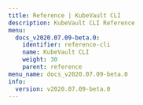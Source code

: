 ```yaml
---
title: Reference | KubeVault CLI
description: KubeVault CLI Reference
menu:
  docs_v2020.07.09-beta.0:
    identifier: reference-cli
    name: KubeVault CLI
    weight: 30
    parent: reference
menu_name: docs_v2020.07.09-beta.0
info:
  version: v2020.07.09-beta.0
---
```


